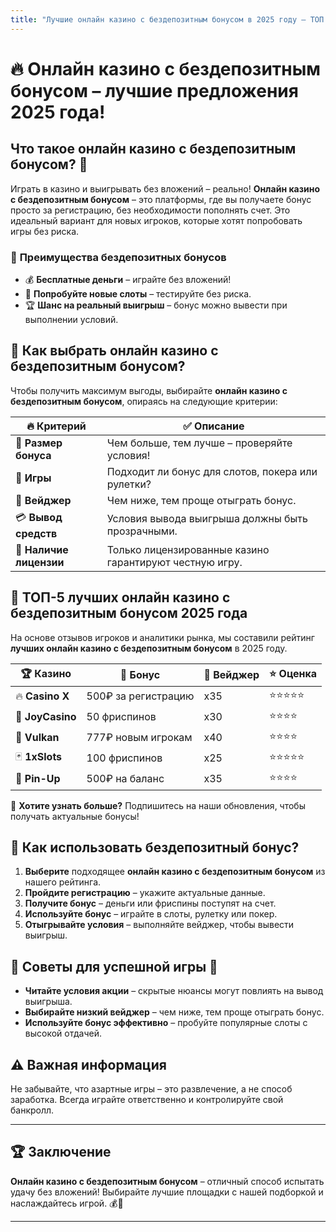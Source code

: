 ```yaml
---
title: "Лучшие онлайн казино с бездепозитным бонусом в 2025 году – ТОП предложения 🎰"
---
```


# 🔥 Онлайн казино с бездепозитным бонусом – лучшие предложения 2025 года!

## Что такое **онлайн казино с бездепозитным бонусом**? 🎁

Играть в казино и выигрывать без вложений – реально! **Онлайн казино с бездепозитным бонусом** – это платформы, где вы получаете бонус просто за регистрацию, без необходимости пополнять счет. Это идеальный вариант для новых игроков, которые хотят попробовать игры без риска.

### 🎯 **Преимущества бездепозитных бонусов**
- 💰 **Бесплатные деньги** – играйте без вложений!
- 🎰 **Попробуйте новые слоты** – тестируйте без риска.
- 🏆 **Шанс на реальный выигрыш** – бонус можно вывести при выполнении условий.

## 🚀 Как выбрать **онлайн казино с бездепозитным бонусом**?

Чтобы получить максимум выгоды, выбирайте **онлайн казино с бездепозитным бонусом**, опираясь на следующие критерии:

| 🔥 Критерий | ✅ Описание |
|------------|------------|
| 🎁 **Размер бонуса** | Чем больше, тем лучше – проверяйте условия! |
| 🎰 **Игры** | Подходит ли бонус для слотов, покера или рулетки? |
| 🔄 **Вейджер** | Чем ниже, тем проще отыграть бонус. |
| 💳 **Вывод средств** | Условия вывода выигрыша должны быть прозрачными. |
| 🎫 **Наличие лицензии** | Только лицензированные казино гарантируют честную игру. |

## 🎰 ТОП-5 лучших онлайн казино с бездепозитным бонусом 2025 года

На основе отзывов игроков и аналитики рынка, мы составили рейтинг **лучших онлайн казино с бездепозитным бонусом** в 2025 году. 

| 🏆 Казино | 🎁 Бонус | 🔄 Вейджер | ⭐ Оценка |
|---------|--------|----------|---------|
| 🔥 **Casino X** | 500₽ за регистрацию | x35 | ⭐⭐⭐⭐⭐ |
| 🎲 **JoyCasino** | 50 фриспинов | x30 | ⭐⭐⭐⭐ |
| 🎰 **Vulkan** | 777₽ новым игрокам | x40 | ⭐⭐⭐⭐ |
| 🃏 **1xSlots** | 100 фриспинов | x25 | ⭐⭐⭐⭐⭐ |
| 💎 **Pin-Up** | 500₽ на баланс | x35 | ⭐⭐⭐⭐ |

🔗 **Хотите узнать больше?** Подпишитесь на наши обновления, чтобы получать актуальные бонусы!

## 🔄 Как использовать бездепозитный бонус?

1. **Выберите** подходящее **онлайн казино с бездепозитным бонусом** из нашего рейтинга.
2. **Пройдите регистрацию** – укажите актуальные данные.
3. **Получите бонус** – деньги или фриспины поступят на счет.
4. **Используйте бонус** – играйте в слоты, рулетку или покер.
5. **Отыгрывайте условия** – выполняйте вейджер, чтобы вывести выигрыш.

## 📌 Советы для успешной игры 🎯

- **Читайте условия акции** – скрытые нюансы могут повлиять на вывод выигрыша.
- **Выбирайте низкий вейджер** – чем ниже, тем проще отыграть бонус.
- **Используйте бонус эффективно** – пробуйте популярные слоты с высокой отдачей.

## ⚠️ Важная информация

Не забывайте, что азартные игры – это развлечение, а не способ заработка. Всегда играйте ответственно и контролируйте свой банкролл.

---

## 🏆 Заключение

**Онлайн казино с бездепозитным бонусом** – отличный способ испытать удачу без вложений! Выбирайте лучшие площадки с нашей подборкой и наслаждайтесь игрой. 💰🎰

---
